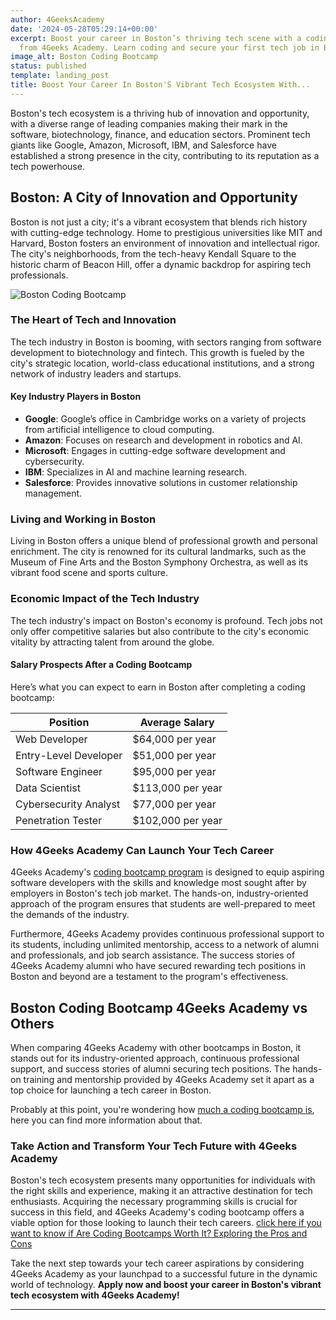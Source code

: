 ```yaml
---
author: 4GeeksAcademy
date: '2024-05-28T05:29:14+00:00'
excerpt: Boost your career in Boston’s thriving tech scene with a coding bootcamp
  from 4Geeks Academy. Learn coding and secure your first tech job in Boston.
image_alt: Boston Coding Bootcamp
status: published
template: landing_post
title: Boost Your Career In Boston'S Vibrant Tech Ecosystem With...
---
```

Boston's tech ecosystem is a thriving hub of innovation and opportunity, with a diverse range of leading companies making their mark in the software, biotechnology, finance, and education sectors. Prominent tech giants like Google, Amazon, Microsoft, IBM, and Salesforce have established a strong presence in the city, contributing to its reputation as a tech powerhouse.

## Boston: A City of Innovation and Opportunity

Boston is not just a city; it's a vibrant ecosystem that blends rich history with cutting-edge technology. Home to prestigious universities like MIT and Harvard, Boston fosters an environment of innovation and intellectual rigor. The city's neighborhoods, from the tech-heavy Kendall Square to the historic charm of Beacon Hill, offer a dynamic backdrop for aspiring tech professionals.

![Boston Coding Bootcamp](https://breathecode.herokuapp.com/v1/media/file/boston-coding-bootcamp-port-jpg?width=600 "Boston Coding Bootcamp")

### The Heart of Tech and Innovation

The tech industry in Boston is booming, with sectors ranging from software development to biotechnology and fintech. This growth is fueled by the city's strategic location, world-class educational institutions, and a strong network of industry leaders and startups.

#### Key Industry Players in Boston

- **Google**: Google’s office in Cambridge works on a variety of projects from artificial intelligence to cloud computing.
- **Amazon**: Focuses on research and development in robotics and AI.
- **Microsoft**: Engages in cutting-edge software development and cybersecurity.
- **IBM**: Specializes in AI and machine learning research.
- **Salesforce**: Provides innovative solutions in customer relationship management.

### Living and Working in Boston

Living in Boston offers a unique blend of professional growth and personal enrichment. The city is renowned for its cultural landmarks, such as the Museum of Fine Arts and the Boston Symphony Orchestra, as well as its vibrant food scene and sports culture.

### Economic Impact of the Tech Industry

The tech industry's impact on Boston's economy is profound. Tech jobs not only offer competitive salaries but also contribute to the city's economic vitality by attracting talent from around the globe.

#### Salary Prospects After a Coding Bootcamp

Here’s what you can expect to earn in Boston after completing a coding bootcamp:

| **Position**               | **Average Salary** |
|----------------------------|--------------------|
| Web Developer              | $64,000 per year   |
| Entry-Level Developer      | $51,000 per year   |
| Software Engineer          | $95,000 per year   |
| Data Scientist             | $113,000 per year  |
| Cybersecurity Analyst      | $77,000 per year   |
| Penetration Tester         | $102,000 per year  |

### How 4Geeks Academy Can Launch Your Tech Career

4Geeks Academy's [coding bootcamp program](https://4geeksacademy.com/us/coding-bootcamp) is designed to equip aspiring software developers with the skills and knowledge most sought after by employers in Boston's tech job market. The hands-on, industry-oriented approach of the program ensures that students are well-prepared to meet the demands of the industry.

Furthermore, 4Geeks Academy provides continuous professional support to its students, including unlimited mentorship, access to a network of alumni and professionals, and job search assistance. The success stories of 4Geeks Academy alumni who have secured rewarding tech positions in Boston and beyond are a testament to the program's effectiveness.

## Boston Coding Bootcamp 4Geeks Academy vs Others

When comparing 4Geeks Academy with other bootcamps in Boston, it stands out for its industry-oriented approach, continuous professional support, and success stories of alumni securing tech positions. The hands-on training and mentorship provided by 4Geeks Academy set it apart as a top choice for launching a tech career in Boston.

Probably at this point, you're wondering how [much a coding bootcamp is](https://4geeksacademy.com/us/coding-bootcamp/how-much-is-a-coding-bootcamp), here you can find more information about that. 

### Take Action and Transform Your Tech Future with 4Geeks Academy

Boston's tech ecosystem presents many opportunities for individuals with the right skills and experience, making it an attractive destination for tech enthusiasts. Acquiring the necessary programming skills is crucial for success in this field, and 4Geeks Academy's coding bootcamp offers a viable option for those looking to launch their tech careers.
[click here if you want to know if Are Coding Bootcamps Worth It? Exploring the Pros and Cons](https://4geeksacademy.com/us/coding-bootcamp/are-coding-bootcamps-worth-it)

Take the next step towards your tech career aspirations by considering 4Geeks Academy as your launchpad to a successful future in the dynamic world of technology. **Apply now and boost your career in Boston's vibrant tech ecosystem with 4Geeks Academy!**

---
<call-to-action button_text="Apply now" button_link="https://4geeksacademy.com/us/coding-bootcamp" background="rgba(0, 151, 205, 0.15)" title="Boost Your Career in Boston" text="Join 4Geeks Academy's Coding Bootcamp and become part of Boston's dynamic tech scene."></call-to-action>